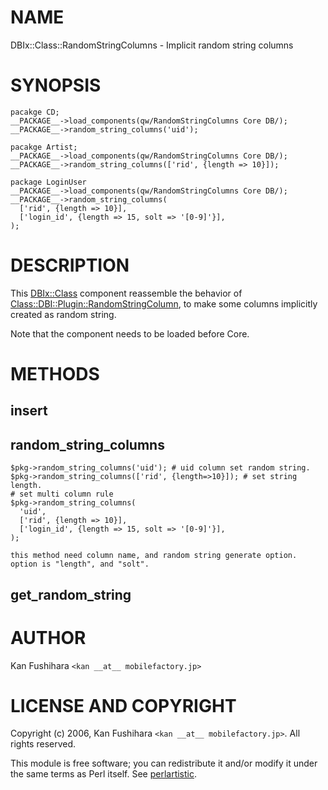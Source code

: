 # NAME

DBIx::Class::RandomStringColumns - Implicit random string columns

# SYNOPSIS

    pacakge CD;
    __PACKAGE__->load_components(qw/RandomStringColumns Core DB/);
    __PACKAGE__->random_string_columns('uid');

    pacakge Artist;
    __PACKAGE__->load_components(qw/RandomStringColumns Core DB/);
    __PACKAGE__->random_string_columns(['rid', {length => 10}]);

    package LoginUser
    __PACKAGE__->load_components(qw/RandomStringColumns Core DB/);
    __PACKAGE__->random_string_columns(
      ['rid', {length => 10}],
      ['login_id', {length => 15, solt => '[0-9]'}],
    );

# DESCRIPTION

This [DBIx::Class](https://metacpan.org/pod/DBIx::Class) component reassemble the behavior of
[Class::DBI::Plugin::RandomStringColumn](https://metacpan.org/pod/Class::DBI::Plugin::RandomStringColumn), to make some columns implicitly created as random string.

Note that the component needs to be loaded before Core.

# METHODS

## insert

## random\_string\_columns

    $pkg->random_string_columns('uid'); # uid column set random string.
    $pkg->random_string_columns(['rid', {length=>10}]); # set string length.
    # set multi column rule
    $pkg->random_string_columns(
      'uid',
      ['rid', {length => 10}],
      ['login_id', {length => 15, solt => '[0-9]'}],
    );

    this method need column name, and random string generate option.
    option is "length", and "solt".

## get\_random\_string

# AUTHOR

Kan Fushihara  `<kan __at__ mobilefactory.jp>`

# LICENSE AND COPYRIGHT

Copyright (c) 2006, Kan Fushihara `<kan __at__ mobilefactory.jp>`. All rights reserved.

This module is free software; you can redistribute it and/or
modify it under the same terms as Perl itself. See [perlartistic](https://metacpan.org/pod/perlartistic).
